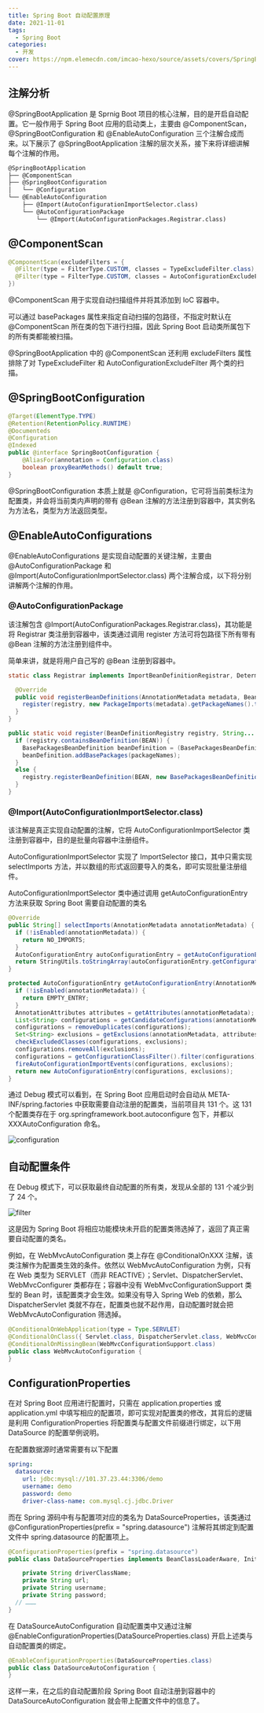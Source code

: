 ```yaml
---
title: Spring Boot 自动配置原理
date: 2021-11-01
tags:
  - Spring Boot
categories:
  - 开发
cover: https://npm.elemecdn.com/imcao-hexo/source/assets/covers/SpringBootAutoConfiguration.png
---
```


## 注解分析

@SpringBootApplication 是 Sprnig Boot 项目的核心注解，目的是开启自动配置。它一般作用于 Spring Boot 应用的启动类上，主要由 @ComponentScan，@SpringBootConfiguration 和 @EnableAutoConfiguration 三个注解合成而来。以下展示了 @SpringBootApplication 注解的层次关系，接下来将详细讲解每个注解的作用。

```txt
@SpringBootApplication
├── @ComponentScan
├── @SpringBootConfiguration
│   └── @Configuration
└── @EnableAutoConfiguration
    ├── @Import(AutoConfigurationImportSelector.class)
    └── @AutoConfigurationPackage
        └── @Import(AutoConfigurationPackages.Registrar.class)
```

## @ComponentScan

```java
@ComponentScan(excludeFilters = {
  @Filter(type = FilterType.CUSTOM, classes = TypeExcludeFilter.class),
  @Filter(type = FilterType.CUSTOM, classes = AutoConfigurationExcludeFilter.class)
})
```

@ComponentScan 用于实现自动扫描组件并将其添加到 IoC 容器中。

可以通过 basePackages 属性来指定自动扫描的包路径，不指定时默认在 @ComponentScan 所在类的包下进行扫描，因此 Spring Boot 启动类所属包下的所有类都能被扫描。

@SpringBootApplication 中的 @ComponentScan 还利用 excludeFilters 属性排除了对 TypeExcludeFilter 和 AutoConfigurationExcludeFilter 两个类的扫描。

## @SpringBootConfiguration

```java
@Target(ElementType.TYPE)
@Retention(RetentionPolicy.RUNTIME)
@Documenteds
@Configuration
@Indexed
public @interface SpringBootConfiguration {
	@AliasFor(annotation = Configuration.class)
	boolean proxyBeanMethods() default true;
}
```

@SpringBootConfiguration 本质上就是 @Configuration，它可将当前类标注为配置类，并会将当前类内声明的带有 @Bean 注解的方法注册到容器中，其实例名为方法名，类型为方法返回类型。

## @EnableAutoConfigurations

@EnableAutoConfigurations 是实现自动配置的关键注解，主要由 @AutoConfigurationPackage 和 @Import(AutoConfigurationImportSelector.class) 两个注解合成，以下将分别讲解两个注解的作用。

### @AutoConfigurationPackage

该注解包含 @Import(AutoConfigurationPackages.Registrar.class)，其功能是将 Registrar 类注册到容器中，该类通过调用 register 方法可将包路径下所有带有 @Bean 注解的方法注册到组件中。

简单来讲，就是将用户自己写的 @Bean 注册到容器中。

```java
static class Registrar implements ImportBeanDefinitionRegistrar, DeterminableImports {

  @Override
  public void registerBeanDefinitions(AnnotationMetadata metadata, BeanDefinitionRegistry registry) {
    register(registry, new PackageImports(metadata).getPackageNames().toArray(new String[0]));
  }
}

public static void register(BeanDefinitionRegistry registry, String... packageNames) {
  if (registry.containsBeanDefinition(BEAN)) {
    BasePackagesBeanDefinition beanDefinition = (BasePackagesBeanDefinition) registry.getBeanDefinition(BEAN);
    beanDefinition.addBasePackages(packageNames);
  }
  else {
    registry.registerBeanDefinition(BEAN, new BasePackagesBeanDefinition(packageNames));
  }
}
```

### @Import(AutoConfigurationImportSelector.class)

该注解是真正实现自动配置的注解，它将 AutoConfigurationImportSelector 类注册到容器中，目的是批量向容器中注册组件。

AutoConfigurationImportSelector 实现了 ImportSelector 接口，其中只需实现 selectImports 方法，并以数组的形式返回要导入的类名，即可实现批量注册组件。

AutoConfigurationImportSelector 类中通过调用 getAutoConfigurationEntry 方法来获取 Spring Boot 需要自动配置的类名

```java
@Override
public String[] selectImports(AnnotationMetadata annotationMetadata) {
  if (!isEnabled(annotationMetadata)) {
    return NO_IMPORTS;
  }
  AutoConfigurationEntry autoConfigurationEntry = getAutoConfigurationEntry(annotationMetadata);
  return StringUtils.toStringArray(autoConfigurationEntry.getConfigurations());
}

protected AutoConfigurationEntry getAutoConfigurationEntry(AnnotationMetadata annotationMetadata) {
  if (!isEnabled(annotationMetadata)) {
    return EMPTY_ENTRY;
  }
  AnnotationAttributes attributes = getAttributes(annotationMetadata);
  List<String> configurations = getCandidateConfigurations(annotationMetadata, attributes);
  configurations = removeDuplicates(configurations);
  Set<String> exclusions = getExclusions(annotationMetadata, attributes);
  checkExcludedClasses(configurations, exclusions);
  configurations.removeAll(exclusions);
  configurations = getConfigurationClassFilter().filter(configurations);
  fireAutoConfigurationImportEvents(configurations, exclusions);
  return new AutoConfigurationEntry(configurations, exclusions);
}
```

通过 Debug 模式可以看到，在 Spring Boot 应用启动时会自动从 META-INF/spring.factories 中获取需要自动注册的配置类，当前项目共 131 个。这 131 个配置类存在于 org.springframework.boot.autoconfigure 包下，并都以 XXXAutoConfiguration 命名。

![configuration](https://npm.elemecdn.com/imcao-hexo/source/_posts/development/SpringBootAutoConfiguration/config.png)

## 自动配置条件

在 Debug 模式下，可以获取最终自动配置的所有类，发现从全部的 131 个减少到了 24 个。

![filter](https://npm.elemecdn.com/imcao-hexo/source/_posts/development/SpringBootAutoConfiguration/filter.png)

这是因为 Spring Boot 将相应功能模块未开启的配置类筛选掉了，返回了真正需要自动配置的类名。

例如，在 WebMvcAutoConfiguration 类上存在 @ConditionalOnXXX 注解，该类注解作为配置类生效的条件。依然以 WebMvcAutoConfiguration 为例，只有在 Web 类型为 SERVLET（而非 REACTIVE）；Servlet、DispatcherServlet、WebMvcConfigurer 类都存在；容器中没有 WebMvcConfigurationSupport 类型的 Bean 时，该配置类才会生效。如果没有导入 Spring Web 的依赖，那么 DispatcherServlet 类就不存在，配置类也就不起作用，自动配置时就会把 WebMvcAutoConfiguration 筛选掉。

```java
@ConditionalOnWebApplication(type = Type.SERVLET)
@ConditionalOnClass({ Servlet.class, DispatcherServlet.class, WebMvcConfigurer.class })
@ConditionalOnMissingBean(WebMvcConfigurationSupport.class)
public class WebMvcAutoConfiguration {
}
```

## ConfigurationProperties

在对 Spring Boot 应用进行配置时，只需在 application.properties 或 application.yml 中填写相应的配置项，即可实现对配置类的修改，其背后的逻辑是利用 ConfigurationProperties 将配置类与配置文件前缀进行绑定，以下用 DataSource 的配置举例说明。

在配置数据源时通常需要有以下配置

```yml
spring:
  datasource:
    url: jdbc:mysql://101.37.23.44:3306/demo
    username: demo
    password: demo
    driver-class-name: com.mysql.cj.jdbc.Driver
```

而在 Spring 源码中有与配置项对应的类名为 DataSourceProperties，该类通过 @ConfigurationProperties(prefix = "spring.datasource") 注解将其绑定到配置文件中 spring.datasource 的配置项上。

```java
@ConfigurationProperties(prefix = "spring.datasource")
public class DataSourceProperties implements BeanClassLoaderAware, InitializingBean {

	private String driverClassName;
	private String url;
	private String username;
	private String password;
  // ………
}
```

在 DataSourceAutoConfiguration 自动配置类中又通过注解 @EnableConfigurationProperties(DataSourceProperties.class) 开启上述类与自动配置类的绑定。

```java
@EnableConfigurationProperties(DataSourceProperties.class)
public class DataSourceAutoConfiguration {
}
```

这样一来，在之后的自动配置阶段 Spring Boot 自动注册到容器中的 DataSourceAutoConfiguration 就会带上配置文件中的信息了。

